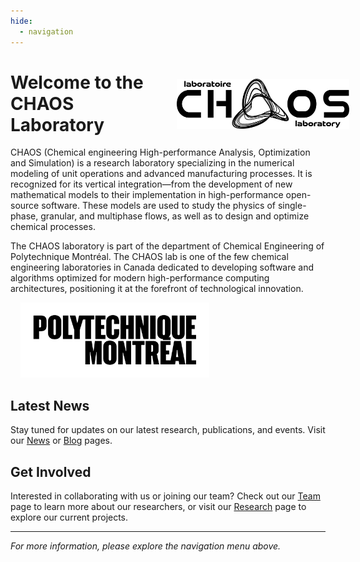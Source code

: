 ```yaml
---
hide:
  - navigation
---
```


<h1 style="display:flex;justify-content:space-between;align-items:center;width:100%;">
  <span style="flex:1;min-width:250px;">Welcome to the CHAOS Laboratory</span>
  <img
    src="assets/chaos_logo_black_without_bkg.png"
    alt="CHAOS logo"
    style="height:80px;margin-left:1rem;"
    class="chaos-logo">
</h1>

<style>
/* Hide/show the right logo according to the active Material theme */
[data-md-color-scheme="slate"] .chaos-logo {
  content: url("assets/chaos_logo_white_without_bkg.png");
}
[data-md-color-scheme="default"] .chaos-logo {
  content: url("assets/chaos_logo_black_without_bkg.png");
}
</style>

CHAOS (Chemical engineering High-performance Analysis, Optimization and Simulation) is a research laboratory specializing in the numerical modeling of unit operations and advanced manufacturing processes. It is recognized for its vertical integration—from the development of new mathematical models to their implementation in high-performance open-source software. These models are used to study the physics of single-phase, granular, and multiphase flows, as well as to design and optimize chemical processes.

<p style="display:flex;justify-content:space-between;align-items:center;width:100%;">
  <span  style="flex:1;min-width:250px;">
    The CHAOS laboratory is part of the department of Chemical Engineering of Polytechnique Montréal.
    The CHAOS lab is one of the few chemical engineering laboratories in Canada dedicated to developing
    software and algorithms optimized for modern high-performance computing architectures,
    positioning it at the forefront of technological innovation.
  </span>

  <img
    src="assets/polymtl_logo_black.png"
    alt="Polytechnique Montréal logo"
    style="height:120px;margin-left:1rem;"
    class="poly-logo">
</p>

<style>
/* Switch Polytechnique logo depending on MkDocs Material theme */
[data-md-color-scheme="slate"] .poly-logo {
  content: url("assets/polymtl_logo_white.png");
}
[data-md-color-scheme="default"] .poly-logo {
  content: url("assets/polymtl_logo_black.png");
}
</style>


## Latest News

Stay tuned for updates on our latest research, publications, and events. Visit our [News](news.md) or [Blog](news.md) pages.

## Get Involved

Interested in collaborating with us or joining our team? Check out our [Team](team.md) page to learn more about our researchers, or visit our [Research](research.md) page to explore our current projects.

---

*For more information, please explore the navigation menu above.*

